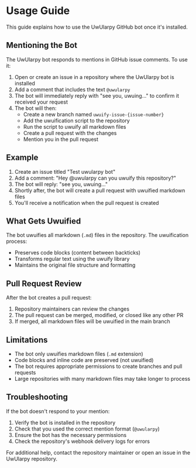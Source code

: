 # Usage Guide

This guide explains how to use the UwUlarpy GitHub bot once it's installed.

## Mentioning the Bot

The UwUlarpy bot responds to mentions in GitHub issue comments. To use it:

1. Open or create an issue in a repository where the UwUlarpy bot is installed
2. Add a comment that includes the text `@uwularpy`
3. The bot will immediately reply with "see you, uwuing..." to confirm it received your request
4. The bot will then:
   - Create a new branch named `uwuify-issue-{issue-number}`
   - Add the uwuification script to the repository
   - Run the script to uwuify all markdown files
   - Create a pull request with the changes
   - Mention you in the pull request

## Example

1. Create an issue titled "Test uwularpy bot"
2. Add a comment: "Hey @uwularpy can you uwuify this repository?"
3. The bot will reply: "see you, uwuing..."
4. Shortly after, the bot will create a pull request with uwuified markdown files
5. You'll receive a notification when the pull request is created

## What Gets Uwuified

The bot uwuifies all markdown (`.md`) files in the repository. The uwuification process:

- Preserves code blocks (content between backticks)
- Transforms regular text using the uwuify library
- Maintains the original file structure and formatting

## Pull Request Review

After the bot creates a pull request:

1. Repository maintainers can review the changes
2. The pull request can be merged, modified, or closed like any other PR
3. If merged, all markdown files will be uwuified in the main branch

## Limitations

- The bot only uwuifies markdown files (`.md` extension)
- Code blocks and inline code are preserved (not uwuified)
- The bot requires appropriate permissions to create branches and pull requests
- Large repositories with many markdown files may take longer to process

## Troubleshooting

If the bot doesn't respond to your mention:

1. Verify the bot is installed in the repository
2. Check that you used the correct mention format (`@uwularpy`)
3. Ensure the bot has the necessary permissions
4. Check the repository's webhook delivery logs for errors

For additional help, contact the repository maintainer or open an issue in the UwUlarpy repository.
